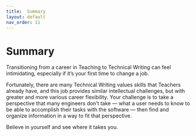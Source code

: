 ```yaml
---
title:  Summary
layout: default
nav_order: 11
---
```



# Summary
Transitioning from a career in Teaching to Technical Writing can feel intimidating, especially if it’s your first time to change a job. 

Fortunately, there are many Technical Writing values skills that Teachers already have, and this job provides similar intellectual challenges, but with greater and more various career flexibility. 
Your challenge is to take a perspective that many engineers don’t take — what a user needs to know to be able to accomplish their tasks with the software — then find and organize information in a way to fit that perspective.

Believe in yourself and see where it takes you.

